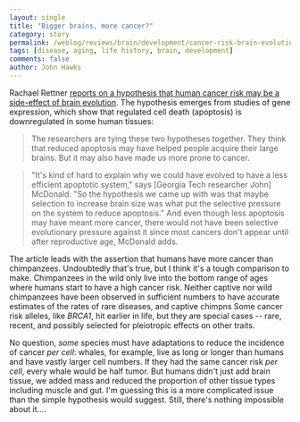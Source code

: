 ```yaml
---
layout: single 
title: "Bigger brains, more cancer?" 
category: story
permalink: /weblog/reviews/brain/development/cancer-risk-brain-evolution-mcdonald-2009.html
tags: [disease, aging, life history, brain, development] 
comments: false 
author: John Hawks 
---
```


Rachael Rettner <a href="http://www.msnbc.msn.com/id/31206671/">reports on a hypothesis that human cancer risk may be a side-effect of brain evolution</a>. The hypothesis emerges from studies of gene expression, which show that regulated cell death (apoptosis) is downregulated in some human tissues:

<blockquote>The researchers are tying these two hypotheses together. They think that reduced apoptosis may have helped people acquire their large brains. But it may also have made us more prone to cancer.</blockquote>

<blockquote>"It's kind of hard to explain why we could have evolved to have a less efficient apoptotic system," says [Georgia Tech researcher John] McDonald. "So the hypothesis we came up with was that maybe selection to increase brain size was what put the selective pressure on the system to reduce apoptosis." And even though less apoptosis may have meant more cancer, there would not have been selective evolutionary pressure against it since most cancers don't appear until after reproductive age, McDonald adds. </blockquote>

The article leads with the assertion that humans have more cancer than chimpanzees. Undoubtedly that's true, but I think it's a tough comparison to make. Chimpanzees in the wild only live into the bottom range of ages where humans start to have a high cancer risk. Neither captive nor wild chimpanzees have been observed in sufficient numbers to have accurate estimates of the rates of rare diseases, and captive chimpns Some cancer risk alleles, like <i>BRCA1</i>, hit earlier in life, but they are special cases -- rare, recent, and possibly selected for pleiotropic effects on other traits. 

No question, <i>some</i> species must have adaptations to reduce the incidence of cancer <i>per cell</i>: whales, for example, live as long or longer than humans and have vastly larger cell numbers. If they had the same cancer risk <i>per cell</i>, every whale would be half tumor. But humans didn't just add brain tissue, we added mass and reduced the proportion of other tissue types including muscle and gut. I'm guessing this is a more complicated issue than the simple hypothesis would suggest. Still, there's nothing impossible about it....

